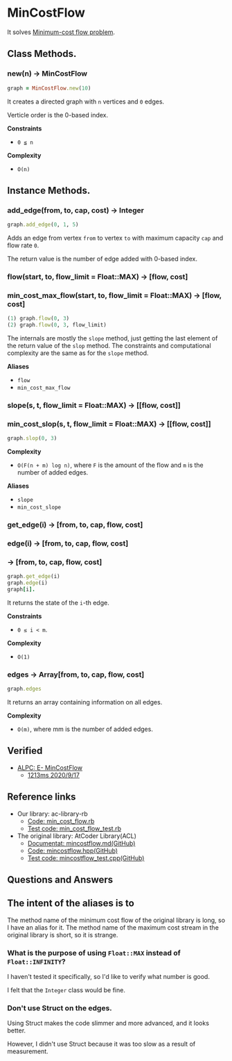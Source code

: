# MinCostFlow

It solves [Minimum-cost flow problem](https://en.wikipedia.org/wiki/Minimum-cost_flow_problem).

## Class Methods.

### new(n) -> MinCostFlow

```ruby
graph = MinCostFlow.new(10)
```

It creates a directed graph with `n` vertices and `0` edges.

Verticle order is the 0-based index.

**Constraints**

- `0 ≦ n`

**Complexity**

- `O(n)`


## Instance Methods.

### add_edge(from, to, cap, cost) -> Integer

```ruby
graph.add_edge(0, 1, 5)
```

Adds an edge from vertex `from` to vertex `to` with maximum capacity `cap` and flow rate `0`.

The return value is the number of edge added with 0-based index.

### flow(start, to, flow_limit = Float::MAX) -> [flow, cost]
### min_cost_max_flow(start, to, flow_limit = Float::MAX) -> [flow, cost]

```ruby
(1) graph.flow(0, 3)
(2) graph.flow(0, 3, flow_limit)
```

The internals are mostly the `slope` method, just getting the last element of the return value of the `slop` method. The constraints and computational complexity are the same as for the `slope` method.

**Aliases**

- `flow`
- `min_cost_max_flow`

### slope(s, t, flow_limit = Float::MAX) -> [[flow, cost]]
### min_cost_slop(s, t, flow_limit = Float::MAX) -> [[flow, cost]]

```ruby
graph.slop(0, 3)
```

**Complexity**

- `O(F(n + m) log n)`, where `F` is the amount of the flow and `m` is the number of added edges.

**Aliases**

- `slope`
- `min_cost_slope`

### get_edge(i) -> [from, to, cap, flow, cost]
### edge(i) -> [from, to, cap, flow, cost]
### [](i) -> [from, to, cap, flow, cost]

```ruby
graph.get_edge(i)
graph.edge(i)
graph[i].
```

It returns the state of the `i`-th edge.

**Constraints**

- `0 ≤ i < m`.

**Complexity**

- `O(1)`

### edges -> Array[from, to, cap, flow, cost]

```ruby
graph.edges
```

It returns an array containing information on all edges.

**Complexity**

- `O(m)`, where mm is the number of added edges.

## Verified

- [ALPC: E- MinCostFlow](https://atcoder.jp/contests/practice2/tasks/practice2_e)
  - [1213ms 2020/9/17](https://atcoder.jp/contests/practice2/submissions/16792967)

## Reference links

- Our library: ac-library-rb
  - [Code: min_cost_flow.rb](https://github.com/universato/ac-library-rb/blob/master/lib/min_cost_flow.rb)
  - [Test code: min_cost_flow_test.rb](https://github.com/universato/ac-library-rb/blob/master/test/min_cost_flow_test.rb)
- The original library: AtCoder Library(ACL)
  - [Documentat: mincostflow.md(GitHub)](https://github.com/atcoder/ac-library/blob/master/document_ja/mincostflow.md)
  - [Code: mincostflow.hpp(GitHub)](https://github.com/atcoder/ac-library/blob/master/atcoder/mincostflow.hpp)
  - [Test code: mincostflow_test.cpp(GitHub)](https://github.com/atcoder/ac-library/blob/master/test/unittest/mincostflow_test.cpp )

## Questions and Answers

## The intent of the aliases is to

The method name of the minimum cost flow of the original library is long, so I have an alias for it. The method name of the maximum cost stream in the original library is short, so it is strange.

### What is the purpose of using `Float::MAX` instead of `Float::INFINITY`?

I haven't tested it specifically, so I'd like to verify what number is good.

I felt that the `Integer` class would be fine.

### Don't use Struct on the edges.

Using Struct makes the code slimmer and more advanced, and it looks better.

However, I didn't use Struct because it was too slow as a result of measurement.
